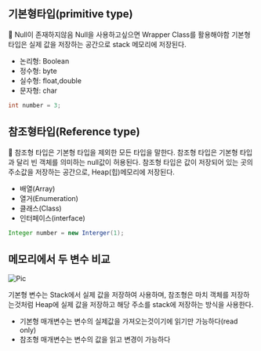 ## 기본형타입(primitive type)

<aside>
👤 Null이 존재하지않음 Null을 사용하고싶으면 Wrapper Class를 활용해야함
기본형 타입은 실제 값을 저장하는 공간으로 stack 메모리에 저장된다.

</aside>

- 논리형: Boolean
- 정수형: byte
- 실수형: float,double
- 문자형: char

```java
int number = 3;
```

## 참조형타입(Reference type)

<aside>
👤 참조형 타입은 기본형 타입을 제외한 모든 타입을 말한다. 참조형 타입은 기본형 타입과 달리 빈 객체를 의미하는 null값이 허용된다.
참조형 타입은 값이 저장되어 있는 곳의 주소값을 저장하는 공간으로, Heap(힙)메모리에 저장된다.

</aside>

- 배열(Array)
- 열거(Enumeration)
- 클래스(Class)
- 인터페이스(interface)

```java
Integer number = new Interger(1);
```

## 메모리에서 두 변수 비교

![Pic](https://s3.us-west-2.amazonaws.com/secure.notion-static.com/028e2e4e-b101-4673-be20-e6fc148390fc/Untitled.png?X-Amz-Algorithm=AWS4-HMAC-SHA256&X-Amz-Content-Sha256=UNSIGNED-PAYLOAD&X-Amz-Credential=AKIAT73L2G45EIPT3X45%2F20221201%2Fus-west-2%2Fs3%2Faws4_request&X-Amz-Date=20221201T075932Z&X-Amz-Expires=86400&X-Amz-Signature=e678abc5a0324e2fb3b487bd23380580a5ad5481aa564c46e62411438ca5e5e7&X-Amz-SignedHeaders=host&response-content-disposition=filename%3D%22Untitled.png%22&x-id=GetObject)

기본형 변수는 Stack에서 실제 값을 저장하여 사용하며, 참조형은 마치 객체를 저장하는것처럼 Heap에 실제 값을 저장하고 해당 주소를 stack에 저장하는 방식을 사용한다.

- 기본형 매개변수는 변수의 실제값을 가져오는것이기에 읽기만 가능하다(read only)
- 참조형 매개변수는 변수의 값을 읽고 변경이 가능하다
